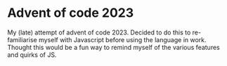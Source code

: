 # Advent of code 2023

My (late) attempt of advent of code 2023. Decided to do this to re-familiarise myself with Javascript before using the language in work. Thought this would be a fun way to remind myself of the various features and quirks of JS.